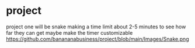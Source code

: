 # project
project one will be snake making a time limit about 2-5 minutes to see how far they can get maybe make the timer customizable 
 https://github.com/banananabusiness/project/blob/main/Images/Snake.png
